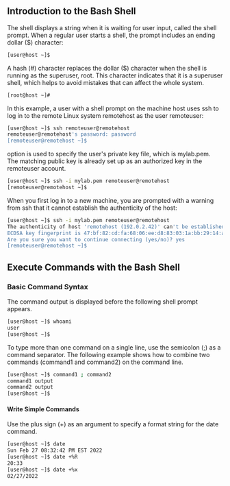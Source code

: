 
## Introduction to the Bash Shell

The shell displays a string when it is waiting for user input, called the shell prompt. When a regular
user starts a shell, the prompt includes an ending dollar ($) character:

```sh
[user@host ~]$
```

A hash (#) character replaces the dollar ($) character when the shell is running as the superuser,
root. This character indicates that it is a superuser shell, which helps to avoid mistakes that can
affect the whole system.

```sh
[root@host ~]#
```


In this example, a user with a shell prompt on the machine host uses ssh to log in to the remote
Linux system remotehost as the user remoteuser:

```sh
[user@host ~]$ ssh remoteuser@remotehost
remoteuser@remotehost's password: password
[remoteuser@remotehost ~]$
```

option is used to specify the user's private key file, which is mylab.pem. The matching public key
is already set up as an authorized key in the remoteuser account.

```sh
[user@host ~]$ ssh -i mylab.pem remoteuser@remotehost
[remoteuser@remotehost ~]$
```

When you first log in to a new machine, you are prompted with a warning from ssh
that it cannot establish the authenticity of the host:

```sh
[user@host ~]$ ssh -i mylab.pem remoteuser@remotehost
The authenticity of host 'remotehost (192.0.2.42)' can't be established.
ECDSA key fingerprint is 47:bf:82:cd:fa:68:06:ee:d8:83:03:1a:bb:29:14:a3.
Are you sure you want to continue connecting (yes/no)? yes
[remoteuser@remotehost ~]$
```

## Execute Commands with the Bash Shell

### Basic Command Syntax

 The command output is displayed before the following shell prompt appears.

```sh
[user@host ~]$ whoami
user
[user@host ~]$
```

To type more than one command on a single line, use the semicolon (;) as a command separator.
The following example shows how to combine two commands (command1 and command2) on the command line.


```sh
[user@host ~]$ command1 ; command2
command1 output
command2 output
[user@host ~]$
```

#### Write Simple Commands

Use the plus sign (+) as an argument to
specify a format string for the date command.

```sh
[user@host ~]$ date
Sun Feb 27 08:32:42 PM EST 2022
[user@host ~]$ date +%R
20:33
[user@host ~]$ date +%x
02/27/2022
```





